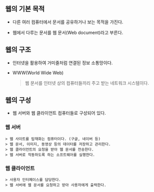 ## 웹의 기본 목적

- 다른 여러 컴퓨터에서 문서를 공유하거나 보는 목적을 가진다.

- 웹에서 다루는 문서를 웹 문서(Web document)라고 부른다.


## 웹의 구조

- 인터넷을 활용하여 거미줄처럼 연결된 정보 소통망이다.

- WWW(World Wide Web)
    > 웹 문서를 인터넷 상의 컴퓨터들끼리 주고 받는 네트워크 시스템이다.



## 웹의 구성

- 웹 서버와 웹 클라이언트 컴퓨터들로 구성되어 있다.

### 웹 서버 

    > 웹 사이트를 탑재화는 컴퓨터이다. (구글, 네이버 등)
    > 웹 문서, 이미지, 동영상 등의 데이터를 저장하고 관리한다.
    > 웹 클라이언트의 요청을 받아 웹 문서를 전송한다.
    > 웹 서버로 작동하도록 하는 소프트웨어를 실행한다.


### 웹 클라이언트

    > 사용자 인터페이스를 담당한다.
    > 웹 서버에 웹 문서를 요청하고 받아 사용자에게 출력한다.


    